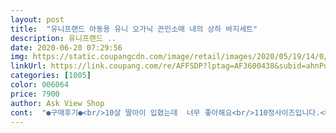 ```yaml
---
layout: post 
title:  "유니프랜드 아동용 유니 오가닉 끈민소매 내의 상하 바지세트" 
description: 유니프랜드 ..
date: 2020-06-20 07:29:56 
img: https://static.coupangcdn.com/image/retail/images/2020/05/19/14/0/687c3af8-52c6-4a6c-91a6-a04445e86a78.jpg 
linkUrl: https://link.coupang.com/re/AFFSDP?lptag=AF3600438&subid=ahnPublicAsk&pageKey=1597504938&itemId=2729204385&vendorItemId=70719366948&traceid=V0-113-c8c3166136b2d47b 
categories: [1005] 
color: 006064 
price: 7900 
author: Ask View Shop 
cont:  "●구매후기●<br/>10살 딸아이 입혔는데  너무 좋아해요<br/>110정사이즈입니다.<br/><br/>같은회사꺼 7부내의 100호 너무 딱맞아서 110호 주문했는데 이건좀 크네요 ㅠㅠ<br/>너무 더워진 날씨 때문에 애가 시원하다고 이  내복만 찾아요<br/>산뜻하고 예뻐요 ㅋ<br/>상의가 마음에 들어 구입했던 터라 초록색 치마에 예쁘게 코디해봤습니다.<br/> 마음에 들어요 시원해보이네요<br/>언니 줄려고 샀는데 동생이 스틸해서 커요<br/>언니가 입었으면 예쁘게 맞았을꺼 같은데 동생이 자기 사이즈도 아닌데 입겠다고 고집부려 크게 입혔어요.<br/><br/>" 
---
```

